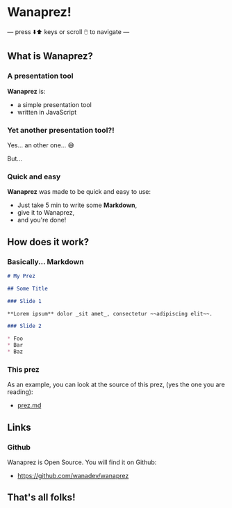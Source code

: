 # Wanaprez!

— press ⬇️⬆️ keys or scroll 🖱️ to navigate —

## What is Wanaprez?

### A presentation tool

**Wanaprez** is:

* a simple presentation tool
* written in JavaScript

### Yet another presentation tool?!

Yes... an other one... 😅️

But...

### Quick and easy

**Wanaprez** was made to be quick and easy to use:

* Just take 5 min to write some **Markdown**,
* give it to Wanaprez,
* and you're done!

## How does it work?

### Basically... Markdown

```markdown
# My Prez

## Some Title

### Slide 1

**Lorem ipsum** dolor _sit amet_, consectetur ~~adipiscing elit~~.

### Slide 2

* Foo
* Bar
* Baz
```

### This prez

As an example, you can look at the source of this prez, (yes the one you are
reading):

* [prez.md](https://github.com/wanadev/wanaprez/blob/master/prez.md)

## Links

### Github

Wanaprez is Open Source. You will find it on Github:

* https://github.com/wanadev/wanaprez

## That's all folks!
